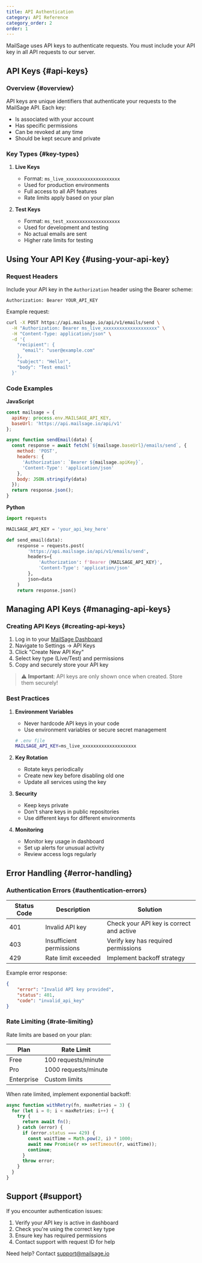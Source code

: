 ```yaml
---
title: API Authentication
category: API Reference
category_order: 2
order: 1
---
```


MailSage uses API keys to authenticate requests. You must include your API key in all API requests to our server.

## API Keys {#api-keys}

### Overview {#overview}

API keys are unique identifiers that authenticate your requests to the MailSage API. Each key:

- Is associated with your account
- Has specific permissions
- Can be revoked at any time
- Should be kept secure and private

### Key Types {#key-types}

1. **Live Keys**
   - Format: `ms_live_xxxxxxxxxxxxxxxxxxxx`
   - Used for production environments
   - Full access to all API features
   - Rate limits apply based on your plan

2. **Test Keys**
   - Format: `ms_test_xxxxxxxxxxxxxxxxxxxx`
   - Used for development and testing
   - No actual emails are sent
   - Higher rate limits for testing

## Using Your API Key {#using-your-api-key}

### Request Headers

Include your API key in the `Authorization` header using the Bearer scheme:

```http
Authorization: Bearer YOUR_API_KEY
```

Example request:

```bash
curl -X POST https://api.mailsage.io/api/v1/emails/send \
  -H "Authorization: Bearer ms_live_xxxxxxxxxxxxxxxxxxxx" \
  -H "Content-Type: application/json" \
  -d '{
    "recipient": {
      "email": "user@example.com"
    },
    "subject": "Hello!",
    "body": "Test email"
  }'
```

### Code Examples

**JavaScript**

```javascript
const mailsage = {
  apiKey: process.env.MAILSAGE_API_KEY,
  baseUrl: 'https://api.mailsage.io/api/v1'
};

async function sendEmail(data) {
  const response = await fetch(`${mailsage.baseUrl}/emails/send`, {
    method: 'POST',
    headers: {
      'Authorization': `Bearer ${mailsage.apiKey}`,
      'Content-Type': 'application/json'
    },
    body: JSON.stringify(data)
  });
  return response.json();
}
```

**Python**

```python
import requests

MAILSAGE_API_KEY = 'your_api_key_here'

def send_email(data):
    response = requests.post(
        'https://api.mailsage.io/api/v1/emails/send',
        headers={
            'Authorization': f'Bearer {MAILSAGE_API_KEY}',
            'Content-Type': 'application/json'
        },
        json=data
    )
    return response.json()
```

## Managing API Keys {#managing-api-keys}

### Creating API Keys {#creating-api-keys}

1. Log in to your [MailSage Dashboard](https://dashboard.mailsage.io)
2. Navigate to Settings → API Keys
3. Click "Create New API Key"
4. Select key type (Live/Test) and permissions
5. Copy and securely store your API key

> ⚠️ **Important**: API keys are only shown once when created. Store them securely!

### Best Practices

1. **Environment Variables**
   - Never hardcode API keys in your code
   - Use environment variables or secure secret management

   ```bash
   # .env file
   MAILSAGE_API_KEY=ms_live_xxxxxxxxxxxxxxxxxxxx
   ```

2. **Key Rotation**
   - Rotate keys periodically
   - Create new key before disabling old one
   - Update all services using the key

3. **Security**
   - Keep keys private
   - Don't share keys in public repositories
   - Use different keys for different environments

4. **Monitoring**
   - Monitor key usage in dashboard
   - Set up alerts for unusual activity
   - Review access logs regularly

## Error Handling {#error-handling}

### Authentication Errors {#authentication-errors}

| Status Code | Description | Solution |
|------------|-------------|-----------|
| 401 | Invalid API key | Check your API key is correct and active |
| 403 | Insufficient permissions | Verify key has required permissions |
| 429 | Rate limit exceeded | Implement backoff strategy |

Example error response:

```json
{
    "error": "Invalid API key provided",
    "status": 401,
    "code": "invalid_api_key"
}
```

### Rate Limiting {#rate-limiting}

Rate limits are based on your plan:

| Plan | Rate Limit |
|------|------------|
| Free | 100 requests/minute |
| Pro | 1000 requests/minute |
| Enterprise | Custom limits |

When rate limited, implement exponential backoff:

```javascript
async function withRetry(fn, maxRetries = 3) {
  for (let i = 0; i < maxRetries; i++) {
    try {
      return await fn();
    } catch (error) {
      if (error.status === 429) {
        const waitTime = Math.pow(2, i) * 1000;
        await new Promise(r => setTimeout(r, waitTime));
        continue;
      }
      throw error;
    }
  }
}
```

## Support {#support}

If you encounter authentication issues:

1. Verify your API key is active in dashboard
2. Check you're using the correct key type
3. Ensure key has required permissions
4. Contact support with request ID for help

Need help? Contact [support@mailsage.io](mailto:support@mailsage.io)
